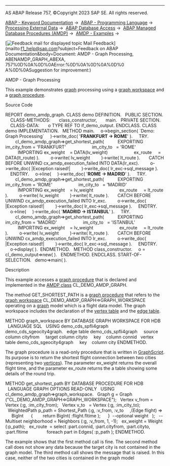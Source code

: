   

* * *

AS ABAP Release 757, ©Copyright 2023 SAP SE. All rights reserved.

[ABAP - Keyword Documentation](javascript:call_link\('abenabap.htm'\)) →  [ABAP - Programming Language](javascript:call_link\('abenabap_reference.htm'\)) →  [Processing External Data](javascript:call_link\('abenabap_language_external_data.htm'\)) →  [ABAP Database Access](javascript:call_link\('abendb_access.htm'\)) →  [ABAP Managed Database Procedures (AMDP)](javascript:call_link\('abenamdp.htm'\)) →  [AMDP - Examples](javascript:call_link\('abenamdp_abexas.htm'\)) → 

 [![](Mail.gif?object=Mail.gif&sap-language=EN "Feedback mail for displayed topic") Mail Feedback](mailto:f1_help@sap.com?subject=Feedback on ABAP Documentation&body=Document: AMDP - Graph Processing, ABENAMDP_GRAPH_ABEXA, 757%0D%0A%0D%0AError:%0D%0A%0D%0A%0D%0
A%0D%0ASuggestion for improvement:)

AMDP - Graph Processing

This example demonstrates [graph](javascript:call_link\('abengraph_glosry.htm'\) "Glossary Entry") processing using a [graph workspace](javascript:call_link\('abengraph_workspace_glosry.htm'\) "Glossary Entry") and a [graph procedure](javascript:call_link\('abengraph_procedure_glosry.htm'\) "Glossary Entry").

Source Code   

REPORT demo\_amdp\_graph.
CLASS demo DEFINITION.
  PUBLIC SECTION.
    CLASS-METHODS:
      class\_constructor,
      main.
  PRIVATE SECTION.
    CLASS-DATA:
      o TYPE REF TO if\_demo\_output.
ENDCLASS.
CLASS demo IMPLEMENTATION.
  METHOD main.
    o->begin\_section( \`Demo: Graph Processing\`
    )->write\_doc( '<b>FRANKFURT -> ROME</b>' ).
    TRY.
        cl\_demo\_amdp\_graph=>get\_shortest\_path(
          EXPORTING im\_city\_from = 'FRANKFURT'
                    im\_city\_to   = 'ROME'
          IMPORTING ex\_weight    = DATA(lv\_weight)
                    ex\_route     = DATA(lt\_route) ).
        o->write( lv\_weight
        )->write( lt\_route ).
      CATCH BEFORE UNWIND cx\_amdp\_execution\_failed INTO DATA(lr\_exc).
        o->write\_doc( |Exception raised!|
        )->write\_doc( lr\_exc->sql\_message ).
    ENDTRY.
    o->line(
    )->write\_doc( '<b>ROME -> MADRID</b>' ).
    TRY.
        cl\_demo\_amdp\_graph=>get\_shortest\_path(
          EXPORTING im\_city\_from = 'ROME'
                    im\_city\_to   = 'MADRID'
          IMPORTING ex\_weight    = lv\_weight
                    ex\_route     = lt\_route ).
        o->write( lv\_weight
        )->write( lt\_route ).
      CATCH BEFORE UNWIND cx\_amdp\_execution\_failed INTO lr\_exc.
        o->write\_doc( |Exception raised!|
        )->write\_doc( lr\_exc->sql\_message ).
    ENDTRY.
    o->line(
    )->write\_doc( '<b>MADRID -> ISTANBUL</b>' ).
    TRY.
        cl\_demo\_amdp\_graph=>get\_shortest\_path(
          EXPORTING im\_city\_from = 'MADRID'
                    im\_city\_to   = 'ISTANBUL'
          IMPORTING ex\_weight    = lv\_weight
                    ex\_route     = lt\_route ).
        o->write( lv\_weight
        )->write( lt\_route ).
      CATCH BEFORE UNWIND cx\_amdp\_execution\_failed INTO lr\_exc.
        o->write\_doc( |Exception raised!|
        )->write\_doc( lr\_exc->sql\_message ).
    ENDTRY.
    o->display( ).  ENDMETHOD.
  METHOD class\_constructor.
    o = cl\_demo\_output=>new( ).
  ENDMETHOD.
ENDCLASS.
START-OF-SELECTION.
  demo=>main( ).

Description   

This example accesses a [graph procedure](javascript:call_link\('abengraph_procedure_glosry.htm'\) "Glossary Entry") that is declared and implemented in the [AMDP class](javascript:call_link\('abenamdp_class_glosry.htm'\) "Glossary Entry") CL\_DEMO\_AMDP\_GRAPH.

The method GET\_SHORTEST\_PATH is a [graph procedure](javascript:call_link\('abengraph_procedure_glosry.htm'\) "Glossary Entry") that refers to the [graph workspace](javascript:call_link\('abengraph_workspace_glosry.htm'\) "Glossary Entry") CL\_DEMO\_AMDP\_GRAPH=>GRAPH\_WORKSPACE operating on a [graph](javascript:call_link\('abengraph_glosry.htm'\) "Glossary Entry") model which is a flight data model. The graph workspace includes the declaration of the [vertex table](javascript:call_link\('abenvertex_table_glosry.htm'\) "Glossary Entry") and the [edge table](javascript:call_link\('abenedge_table_glosry.htm'\) "Glossary Entry").

METHOD graph\_workspace BY DATABASE GRAPH WORKSPACE FOR HDB
  LANGUAGE SQL
  USING demo\_cds\_spfli4graph demo\_cds\_sgeocity4graph.
  edge table demo\_cds\_spfli4graph
    source column cityfrom
    target column cityto
    key    column connid
  vertex table demo\_cds\_sgeocity4graph
    key    column city
ENDMETHOD.

The graph procedure is a read-only procedure that is written in [GraphScript](javascript:call_link\('abengraphscript_glosry.htm'\) "Glossary Entry"). Its purpose is to return the shortest flight connection between two cities (representing two [vertices](javascript:call_link\('abenvertex_glosry.htm'\) "Glossary Entry")). The parameter ex\_weight returns the overall flight time, and the parameter ex\_route returns the a table showing some details of the round trip.

METHOD get\_shortest\_path BY DATABASE PROCEDURE FOR HDB
  LANGUAGE GRAPH OPTIONS READ-ONLY
  USING cl\_demo\_amdp\_graph=>graph\_workspace.
  Graph g = Graph ("CL\_DEMO\_AMDP\_GRAPH=>GRAPH\_WORKSPACE");
  Vertex v\_from = Vertex (:g, :im\_city\_from);
  Vertex v\_to   = Vertex (:g, :im\_city\_to);
  WeightedPath<BigInt> p\_path = Shortest\_Path (:g, :v\_from, :v\_to
    ,(Edge flight) =>
     BigInt
     {
       return BigInt( :flight.fltime );
     }  --optional weight
  );
  --Multiset<Vertex> neighborhood = Neighbors (:g, :v\_from, 1, -1);
  ex\_weight = Weight (:p\_path);
  ex\_route  = select :part.connid, :part.cityfrom, :part.cityto, :part.fltime
              foreach part in Edges( :p\_path );
ENDMETHOD.

The example shows that the first method call is fine. The second method call does not show any data because the target city is not contained in the graph model. The third method call shows the message that is raised. In this case, neither of the two cities is contained in the graph model